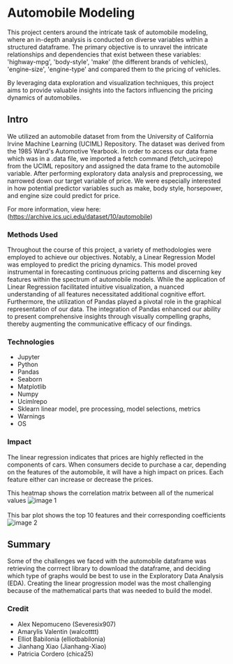 # Automobile Modeling
This project centers around the intricate task of 
automobile modeling, where an in-depth analysis is conducted on diverse 
variables within a structured dataframe. The primary objective is to 
unravel the intricate relationships and dependencies that exist between 
these variables: 
'highway-mpg', 'body-style', 'make' (the different brands of vehicles), 'engine-size', 'engine-type' and compared them to the pricing of vehicles. 

By leveraging data exploration and visualization techniques, this project aims to provide valuable insights into the factors influencing the pricing dynamics of automobiles.

## Intro
We utilized an automobile dataset from from the University of California Irvine Machine Learning (UCIML) Repository. The dataset was derived from the 1985 Ward's Automotive Yearbook. In order to access our data frame which was in a .data file, we imported a fetch command (fetch_ucirepo) from the UCIML repository and assigned the data frame to the automobile variable. After performing exploratory data analysis and preprocessing, we narrowed down our target variable of price. We were especially interested in how potential predictor variables such as make, body style, horsepower, and engine size could predict for price.

For more information, view here:
(https://archive.ics.uci.edu/dataset/10/automobile)

### Methods Used
Throughout the course of this project, a variety of methodologies were employed to achieve our objectives. Notably, a Linear Regression Model was employed to predict the pricing dynamics. This model proved instrumental in forecasting continuous pricing patterns and discerning key features within the spectrum of automobile models. While the application of Linear Regression facilitated intuitive visualization, a nuanced understanding of all features necessitated additional cognitive effort. Furthermore, the utilization of Pandas played a pivotal role in the graphical representation of our data. The integration of Pandas enhanced our ability to present comprehensive insights through visually compelling graphs, thereby augmenting the communicative efficacy of our findings.

### Technologies
- Jupyter
- Python
- Pandas
- Seaborn
- Matplotlib
- Numpy
- Ucimlrepo
- Sklearn linear model, pre processing, model selections, metrics
- Warnings
- OS

### Impact
The linear regression indicates that prices are highly reflected in the components of cars. When consumers decide to purchase a car, depending on the features of the automobile, it will have a high impact on prices. Each feature either can increase or decrease the prices.

This heatmap shows the correlation matrix between all of the numerical values
![image 1](https://github.com/elliotbabilonia/automobile-project/assets/111297159/9c64b3c9-23c5-4217-a158-d62d7178c04b)
<br></br>
This bar plot shows the top 10 features and their corresponding coefficients
![image 2](https://github.com/elliotbabilonia/automobile-project/assets/111297159/042a1481-f9bd-4e20-9196-c960f54030a2)

## Summary

Some of the challenges we faced with the automobile dataframe was retrieving the corrrect library to download the dataframe, and deciding which type of graphs would be best to use in the Exploratory Data Analysis (EDA). Creating the linear progression model was the most challenging because of the mathematical parts that was needed to build the model.

### Credit
- Alex Nepomuceno (Severesix907)
- Amarylis Valentin (walcotttt)
- Elliot Babilonia (elliotbabilonia)
- Jianhang Xiao (Jianhang-Xiao)
- Patricia Cordero (chica25)
